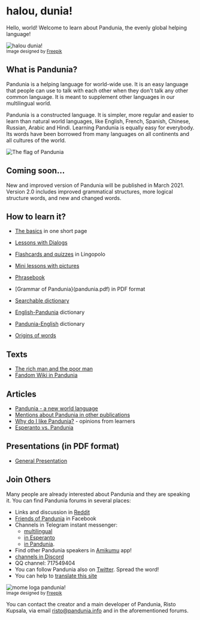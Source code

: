 # halou, dunia!

Hello, world!
Welcome to learn about Pandunia, the evenly global helping language!

![](http://www.pandunia.info/grafe/halou_dunia.png "halou dunia!")  
<small>Image designed by [Freepik](http://www.freepik.com)</small>

## What is Pandunia?

Pandunia is a helping language for world-wide use.
It is an easy language that people can use to talk with each other
when they don't talk any other common language.
It is meant to supplement other languages in our multilingual world.

Pandunia is a constructed language.
It is simpler, more regular and easier to learn than natural world languages,
like English, French, Spanish, Chinese, Russian, Arabic and Hindi.
Learning Pandunia is equally easy for everybody.
Its words have been borrowed from many languages on all continents and all cultures of the world.

![](http://www.pandunia.info/bandir/bandir.png "The flag of Pandunia")

## Coming soon...

New and improved version of Pandunia will be published in March 2021.
Version 2.0 includes improved grammatical structures, more logical structure words, and new and changed words.


## How to learn it?

- [The basics](baze.md) in one short page
- [Lessons with Dialogs](darse.md)
- [Flashcards and quizzes](https://lingopolo.org/pandunia/) in Lingopolo
- [Mini lessons with pictures](http://www.pandunia.info/pandunia/mini_darse.html)
- [Phrasebook](fraze.md)
- [Grammar of Pandunia}(pandunia.pdf) in PDF format

- [Searchable dictionary](tiddly.html)
- [English-Pandunia](engli-pandunia.md) dictionary
- [Pandunia-English](pandunia-engli.md) dictionary
- [Origins of words](leksaslia.md)


## Texts

- [The rich man and the poor man](rici_man_i_miskin_man.md)
- [Fandom Wiki in Pandunia](https://pandunia.fandom.com/)

## Articles

- [Pandunia - a new world language](dunia_baxe.md)
- [Mentions about Pandunia in other publications](makal_tema_pandunia.md)
- [Why do I like Pandunia?](http://www.pandunia.info/makal/Why_do_I_like_Pandunia.pdf) - opinions from learners
- [Esperanto vs. Pandunia](esperanti_i_pandunia.md)

## Presentations (in PDF format)

- [General Presentation](Pandunia-presentation.pdf)

## Join Others

Many people are already interested about Pandunia and they are speaking it.
You can find Pandunia forums in several places:

- Links and discussion in [Reddit](https://www.reddit.com/r/pandunia/)
- [Friends of Pandunia](http://www.facebook.com/groups/pandunia) in Facebook
- Channels in Telegram instant messenger:
    * [multilingual](https://t.me/joinchat/AAAAAEPVsifmS6xRLAlxVA)
    * [in Esperanto](https://pandunia.telegramo.org/)
    * [in Pandunia](https://t.me/joinchat/AAAAAENlKqzlMtGkrmf5rg).
- Find other Pandunia speakers in [Amikumu](https://amikumu.com/) app!
- [channels in Discord](https://discord.gg/FWavWeG)
- QQ channel: 717549404
- You can follow Pandunia also on [Twitter](https://twitter.com/pandunia_).
  Spread the word!
- You can help to [translate this site](tarja_netoloke.md)

![](http://www.pandunia.info/grafe/mome_loga_pandunia.png "mome loga pandunia!")  
<small>Image designed by [Freepik](http://www.freepik.com)</small>

You can contact the creator and a main developer of Pandunia, Risto Kupsala, via email
[risto@pandunia.info](mailto:risto@pandunia.info) and in the aforementioned forums.


